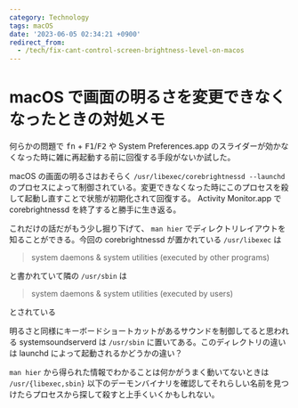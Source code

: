 ```yaml
---
category: Technology
tags: macOS
date: '2023-06-05 02:34:21 +0900'
redirect_from:
  - /tech/fix-cant-control-screen-brightness-level-on-macos
---
```

# macOS で画面の明るさを変更できなくなったときの対処メモ

何らかの問題で <kbd>fn</kbd> + <kbd>F1</kbd>/<kbd>F2</kbd> や System Preferences.app のスライダーが効かなくなった時に雑に再起動する前に回復する手段がないか試した。

<!--more-->

macOS の画面の明るさはおそらく `/usr/libexec/corebrightnessd --launchd` のプロセスによって制御されている。変更できなくなった時にこのプロセスを殺して起動し直すことで状態が初期化されて回復する。
Activity Monitor.app で corebrightnessd を終了すると勝手に生き返る。

これだけの話だがもう少し掘り下げて、 `man hier` でディレクトリレイアウトを知ることができる。今回の corebrightnessd が置かれている `/usr/libexec` は

> system daemons & system utilities (executed by other programs)

と書かれていて隣の `/usr/sbin` は

> system daemons & system utilities (executed by users)

とされている

明るさと同様にキーボードショートカットがあるサウンドを制御してると思われる systemsoundserverd は `/usr/sbin` に置いてある。このディレクトリの違いは launchd によって起動されるかどうかの違い？

`man hier` から得られた情報でわかることは何かがうまく動いてないときは `/usr/{libexec,sbin}` 以下のデーモンバイナリを確認してそれらしい名前を見つけたらプロセスから探して殺すと上手くいくかもしれない。
